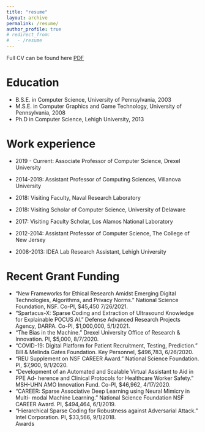 ```yaml
---
title: "resume"
layout: archive
permalink: /resume/
author_profile: true
# redirect_from:
#   - /resume
---
```


Full CV can be found here [PDF](https://edk208.github.io/files/edwardkimCV2020.pdf)

Education
======
* B.S.E. in Computer Science,  University of Pennsylvania, 2003
* M.S.E. in Computer Graphics and Game Technology, University of Pennsylvania, 2008
* Ph.D in Computer Science, Lehigh University, 2013

Work experience
======
* 2019 - Current: Associate Professor of Computer Science, Drexel University
<!--  * Conduct research in the area of Computer Vision, Neuro-Inspired Machine Learning, Sparse Coding, and Neural Networks. -->

* 2014-2019: Assistant Professor of Computing Sciences, Villanova University
<!--  * Conduct research in the area of Computer Vision, Machine Learning, Sparse Coding, Computer Graphics, Artificial Intelligence, and Simulation. -->
  
* 2018: Visiting Faculty, Naval Research Laboratory 
<!--  * Visiting Faculty in the Navy Center for Applied Research in AI sponsored by the Office of Naval Research. Conduct research in Artificial Intelligence, Robotics, and Sparse Coding.-->
 
* 2018: Visiting Scholar of Computer Science, University of Delaware
<!--  * Visiting Scholar in the Department of Computer and Information Sciences. Con- ducted research in Multimodal Deep Learning for Accessibility.-->

* 2017: Visiting Faculty Scholar, Los Alamos National Laboratory
<!--  * Visiting Faculty Program sponsored by the Department of Energy Office of Science. Conduct research in Biologically Inspired Neural Networks.-->

* 2012-2014: Assistant Professor of Computer Science, The College of New Jersey
<!--  * Tenure-Track Assistant Professor of Computer Science and Interactive Multimedia Joint appointment in Computer Science and Interactive Multimedia. Conduct research in the area of Computer Vision, Computer Graphics, Artificial Intelligence, and Game Technology.-->

* 2008-2013: IDEA Lab Research Assistant, Lehigh University

Recent Grant Funding
======
* “New Frameworks for Ethical Research Amidst Emerging Digital Technologies, Algorithms, and Privacy Norms.” National Science Foundation, NSF. Co-PI, $45,450 7/26/2021.  
* “Spartacus-X: Sparse Coding and Extraction of Ultrasound Knowledge for Explainable POCUS AI.” Defense Advanced Research Projects Agency, DARPA. Co-PI, $1,000,000, 5/1/2021.  
* “The Bias in the Machine.” Drexel University Office of Research & Innovation. PI, $5,000, 8/7/2020.  
* “COVID-19: Digital Platform for Patient Recruitment, Testing, Prediction.” Bill & Melinda Gates Foundation. Key Personnel, $496,783, 6/26/2020.  
* “REU Supplement on NSF CAREER Award.” National Science Foundation. PI, $7,900, 9/1/2020.  
* “Development of an Automated and Scalable Virtual Assistant to Aid in PPE Ad- herence and Clinical Protocols for Healthcare Worker Safety.” MSH-UHN AMO Innovation Fund. Co-PI, $46,962, 4/17/2020.  
* “CAREER: Sparse Associative Deep Learning using Neural Mimicry in Multi- modal Machine Learning.” National Science Foundation NSF CAREER Award. PI, $494,464, 6/1/2019.  
* “Hierarchical Sparse Coding for Robustness against Adversarial Attack.” Intel Corporation. PI, $33,566, 9/1/2018.  
 Awards  
